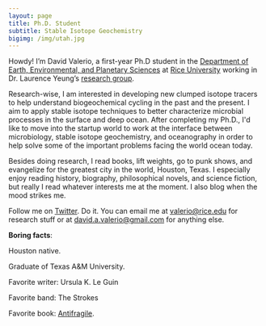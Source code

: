 ```yaml
---
layout: page
title: Ph.D. Student
subtitle: Stable Isotope Geochemistry
bigimg: /img/utah.jpg
---
```


Howdy! I’m David Valerio, a first-year Ph.D student in the [Department of Earth, Environmental, and Planetary Sciences](https://earthscience.rice.edu/) at [Rice University](https://www.rice.edu/) working in Dr. Laurence Yeung’s [research group](https://www.yeunglab.org/).

Research-wise, I am interested in developing new clumped isotope tracers to help understand biogeochemical cycling in the past and the present. I aim to apply stable isotope techniques to better characterize microbial processes in the surface and deep ocean. After completing my Ph.D., I'd like to move into the startup world to work at the interface between microbiology, stable isotope geochemistry, and oceanography in order to help solve some of the important problems facing the world ocean today. 

Besides doing research, I read books, lift weights, go to punk shows, and evangelize for the greatest city in the world, Houston, Texas. I especially enjoy reading history, biography, philosophical novels, and science fiction, but really I read whatever interests me at the moment. I also blog when the mood strikes me.

Follow me on [Twitter](https://twitter.com/davidavalerio). Do it. You can email me at [valerio@rice.edu](valerio@rice.edu) for research stuff or at [david.a.valerio@gmail.com](david.a.valerio@gmail.com) for anything else.

**Boring facts**:

Houston native.

Graduate of Texas A&M University.

Favorite writer: Ursula K. Le Guin

Favorite band: The Strokes

Favorite book: [Antifragile](https://www.amazon.com/Antifragile-Things-That-Disorder-Incerto/dp/0812979680).
